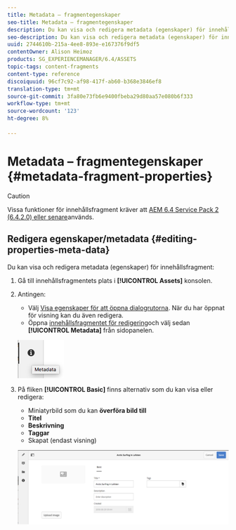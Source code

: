 ```yaml
---
title: Metadata – fragmentegenskaper
seo-title: Metadata – fragmentegenskaper
description: Du kan visa och redigera metadata (egenskaper) för innehållsfragment.
seo-description: Du kan visa och redigera metadata (egenskaper) för innehållsfragment.
uuid: 2744610b-215a-4ee8-893e-e167376f9df5
contentOwner: Alison Heimoz
products: SG_EXPERIENCEMANAGER/6.4/ASSETS
topic-tags: content-fragments
content-type: reference
discoiquuid: 96cf7c92-af98-417f-ab60-b368e3846ef8
translation-type: tm+mt
source-git-commit: 3fa80e73fb6e9400fbeba29d80aa57e080b6f333
workflow-type: tm+mt
source-wordcount: '123'
ht-degree: 8%

---
```



# Metadata – fragmentegenskaper {#metadata-fragment-properties}

>[!CAUTION]
>
>Vissa funktioner för innehållsfragment kräver att [AEM 6.4 Service Pack 2 (6.4.2.0) eller senare](/help/release-notes/sp-release-notes.md)används.

## Redigera egenskaper/metadata {#editing-properties-meta-data}

Du kan visa och redigera metadata (egenskaper) för innehållsfragment:

1. Gå till innehållsfragmentets plats i **[!UICONTROL Assets]** konsolen.
1. Antingen:

   * Välj [Visa egenskaper för att öppna dialogrutorna](managing-assets-touch-ui.md#editing-properties). När du har öppnat för visning kan du även redigera.
   * Öppna [innehållsfragmentet för redigering](content-fragments-managing.md#opening-the-fragment-editor)och välj sedan **[!UICONTROL Metadata]** från sidopanelen.

   ![cfm-6420-06](assets/cfm-6420-06.png)

1. På fliken **[!UICONTROL Basic]** finns alternativ som du kan visa eller redigera:

   * Miniatyrbild som du kan **överföra bild till**
   * **Titel**
   * **Beskrivning**
   * **Taggar**
   * Skapat (endast visning)

   ![cfm-6420-07](assets/cfm-6420-07.png)

